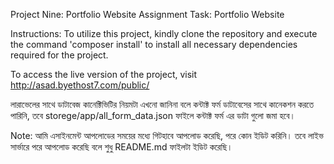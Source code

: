 Project Nine: Portfolio Website Assignment
Task: Portfolio Website

Instructions:
To utilize this project, kindly clone the repository and execute the command 'composer install' to install all necessary dependencies required for the project.


To access the live version of the project, visit http://asad.byethost7.com/public/

লারাভেলের সাথে ডাটাবেজ কানেক্টিভিটির নিয়মটা এখনো জানিনা বলে কন্টাক্ট ফর্ম ডাটাবেসের সাথে কানেকশন করতে পারিনি, তবে storege/app/all_form_data.json ফাইলে কন্টাক্ট ফর্ম এর ডাটা গুলো জমা হবে।


Note: আমি এসাইনমেন্ট আপলোডের সময়ের মধ্যে গিটহাবে আপলোড করেছি, পরে কোন ইডিট করিনি। তবে লাইভ সার্ভারে পরে আপলোড করেছি বলে শুধু README.md ফাইলটা ইডিট করেছি।
